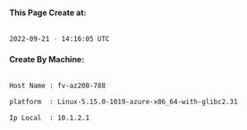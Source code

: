 
   
#### This Page Create at:

```bash

2022-09-21 - 14:16:05 UTC

```

#### Create By Machine:

```bash

Host Name : fv-az208-788

platform  : Linux-5.15.0-1019-azure-x86_64-with-glibc2.31

Ip Local  : 10.1.2.1

```

